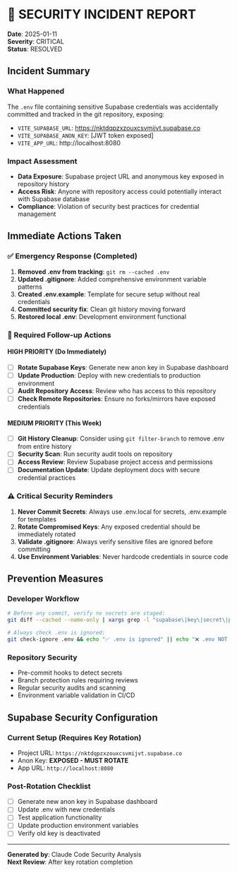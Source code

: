 # 🚨 SECURITY INCIDENT REPORT

**Date**: 2025-01-11  
**Severity**: CRITICAL  
**Status**: RESOLVED  

## Incident Summary

### What Happened
The `.env` file containing sensitive Supabase credentials was accidentally committed and tracked in the git repository, exposing:
- `VITE_SUPABASE_URL`: https://nktdqpzxzouxcsvmijvt.supabase.co
- `VITE_SUPABASE_ANON_KEY`: [JWT token exposed]
- `VITE_APP_URL`: http://localhost:8080

### Impact Assessment
- **Data Exposure**: Supabase project URL and anonymous key exposed in repository history
- **Access Risk**: Anyone with repository access could potentially interact with Supabase database
- **Compliance**: Violation of security best practices for credential management

## Immediate Actions Taken

### ✅ Emergency Response (Completed)
1. **Removed .env from tracking**: `git rm --cached .env`
2. **Updated .gitignore**: Added comprehensive environment variable patterns
3. **Created .env.example**: Template for secure setup without real credentials
4. **Committed security fix**: Clean git history moving forward
5. **Restored local .env**: Development environment functional

### 🔄 Required Follow-up Actions

#### HIGH PRIORITY (Do Immediately)
- [ ] **Rotate Supabase Keys**: Generate new anon key in Supabase dashboard
- [ ] **Update Production**: Deploy with new credentials to production environment
- [ ] **Audit Repository Access**: Review who has access to this repository
- [ ] **Check Remote Repositories**: Ensure no forks/mirrors have exposed credentials

#### MEDIUM PRIORITY (This Week)
- [ ] **Git History Cleanup**: Consider using `git filter-branch` to remove .env from entire history
- [ ] **Security Scan**: Run security audit tools on repository
- [ ] **Access Review**: Review Supabase project access and permissions
- [ ] **Documentation Update**: Update deployment docs with secure credential practices

### ⚠️ Critical Security Reminders

1. **Never Commit Secrets**: Always use .env.local for secrets, .env.example for templates
2. **Rotate Compromised Keys**: Any exposed credential should be immediately rotated
3. **Validate .gitignore**: Always verify sensitive files are ignored before committing
4. **Use Environment Variables**: Never hardcode credentials in source code

## Prevention Measures

### Developer Workflow
```bash
# Before any commit, verify no secrets are staged:
git diff --cached --name-only | xargs grep -l "supabase\|key\|secret\|password" || echo "Safe to commit"

# Always check .env is ignored:
git check-ignore .env && echo "✅ .env is ignored" || echo "❌ .env NOT IGNORED"
```

### Repository Security
- Pre-commit hooks to detect secrets
- Branch protection rules requiring reviews
- Regular security audits and scanning
- Environment variable validation in CI/CD

## Supabase Security Configuration

### Current Setup (Requires Key Rotation)
- Project URL: `https://nktdqpzxzouxcsvmijvt.supabase.co`
- Anon Key: **EXPOSED - MUST ROTATE**
- App URL: `http://localhost:8080`

### Post-Rotation Checklist
- [ ] Generate new anon key in Supabase dashboard
- [ ] Update .env with new credentials
- [ ] Test application functionality
- [ ] Update production environment variables
- [ ] Verify old key is deactivated

---

**Generated by**: Claude Code Security Analysis  
**Next Review**: After key rotation completion